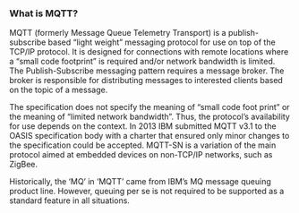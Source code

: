 ### What is MQTT?

MQTT (formerly Message Queue Telemetry Transport) is a publish-subscribe based “light weight” messaging protocol for use on top of the TCP/IP protocol. It is designed for connections with remote locations where a “small code footprint” is required and/or network bandwidth is limited. The Publish-Subscribe messaging pattern requires a message broker. The broker is responsible for distributing messages to interested clients based on the topic of a message.<br>

The specification does not specify the meaning of “small code foot print” or the meaning of “limited network bandwidth”. Thus, the protocol’s availability for use depends on the context. In 2013 IBM submitted MQTT v3.1 to the OASIS specification body with a charter that ensured only minor changes to the specification could be accepted. MQTT-SN is a variation of the main protocol aimed at embedded devices on non-TCP/IP networks, such as ZigBee.<br>

Historically, the ‘MQ’ in ‘MQTT’ came from IBM’s MQ message queuing product line. However, queuing per se is not required to be supported as a standard feature in all situations.<br>